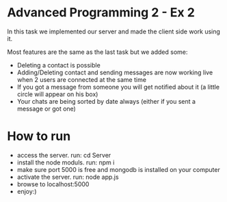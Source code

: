# Advanced Programming 2 - Ex 2

In this task we implemented our server and made the client side work using it.

Most features are the same as the last task but we added some:
- Deleting a contact is possible
- Adding/Deleting contact and sending messages are now working live when 2 users are connected at the same time
- If you got a message from someone you will get notified about it (a little circle will appear on his box)
- Your chats are being sorted by date always (either if you sent a message or got one)

# How to run

- access the server. run: cd Server
- install the node moduls. run: npm i
- make sure port 5000 is free and mongodb is installed on your computer
- activate the server. run: node app.js
- browse to localhost:5000
- enjoy:)
